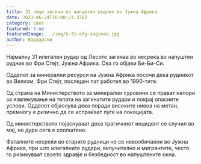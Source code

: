 ```yaml
---
title: 31 лице загина во напуштен рудник во Јужна Африка
date: 2023-06-24T16:00:23.376Z
category: свет
featured: true
featuredImage: ../img/6-31-afg-zaginaa.jpg
author: Вардарски
---
```

Најмалку 31 илегален рудар од Лесото загинаа во несреќа во напуштен рудник во Фри Стејт, Јужна Африка. Ова го објави Би-Би-Си.

Одделот за минерални ресурси на Јужна Африка посочи дека рудникот во Велком, Фри Стејт, последен пат работел во 1990-тите.

Од страна на Министерството за минерални суровини се прават напори за извлекување на телата на загинатите рудари и покрај опасните услови. Одделот објаснува дека поради високите нивоа на метан, премногу е ризично да се испраќаат луѓе на локацијата.

Од министерството појаснуваат дека трагичниот инцидент се случил во мај, но дури сега е соопштено.

Фаталните несреќи во старите рудници не се невообичаени во Јужна Африка, при што илегалните рудари, вклучително и мигрантите, често го ризикуваат своето здравје и безбедност во напуштените окна.